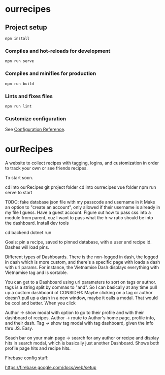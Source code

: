 # ourrecipes

## Project setup
```
npm install
```

### Compiles and hot-reloads for development
```
npm run serve
```

### Compiles and minifies for production
```
npm run build
```

### Lints and fixes files
```
npm run lint
```

### Customize configuration
See [Configuration Reference](https://cli.vuejs.org/config/).

# ourRecipes
A website to collect recipes with tagging, logins, and customization in order to track your own or see friends recipes.

To start soon.

cd into ourRecipes git project folder
cd into ourrecipes vue folder
npm run serve to start


TODO:
fake database json file with my passcode and username in it
Make an option to "create an account", only allowed if their username is already in my file I guess. Have a guest account.
Figure out how to pass css into a module from parent, cuz I want to pass what the h-w ratio should be into the dashboard.
Install dev tools

cd backend
dotnet run


Goals:
pin a recipe, saved to pinned database, with a user and recipe id. Dashes will load pins.

Different types of Dashboards. There is the non-logged in dash, the logged in dash which is more custom, and there's a specific page with loads a dash with url params. For instance, the Vietnamise Dash displays everything with Vietnamise tag and is sortable. 

You can get to a Dashboard using url parameters to sort on tags or author. tags is a string split by commas to "and". 
So I can basically at any time pull up a custom dashboard of 
CONSIDER: Maybe clicking on a tag or author doesn't pull up a dash in a new window, maybe it calls a modal. That would be cool and better. 
When you click

Author -> show modal with option to go to their profile and with their dashboard of recipes. 
Author -> route to Author's home page, profile info, and their dash.
Tag -> show tag modal with tag dashboard, given the info thru JS. Easy. 

Seach bar on your main page -> search for any author or recipe and display hits in search modal, which is basically just another Dashboard. Shows both profile page hits and recipe hits. 



Firebase config stuff:
<!-- The core Firebase JS SDK is always required and must be listed first -->
<script src="https://www.gstatic.com/firebasejs/8.6.8/firebase-app.js"></script>

<!-- TODO: Add SDKs for Firebase products that you want to use
     https://firebase.google.com/docs/web/setup#available-libraries -->

<script>
  // Your web app's Firebase configuration
  var firebaseConfig = {
    apiKey: "AIzaSyDCWODNuWpO0ImWeM_Y4WYgKt3fL77ulfY",
    authDomain: "ourrecipes-d576f.firebaseapp.com",
    projectId: "ourrecipes-d576f",
    storageBucket: "ourrecipes-d576f.appspot.com",
    messagingSenderId: "396152375943",
    appId: "1:396152375943:web:900bd76cf186ebb41b0622"
  };
  // Initialize Firebase
  firebase.initializeApp(firebaseConfig);
</script>

https://firebase.google.com/docs/web/setup